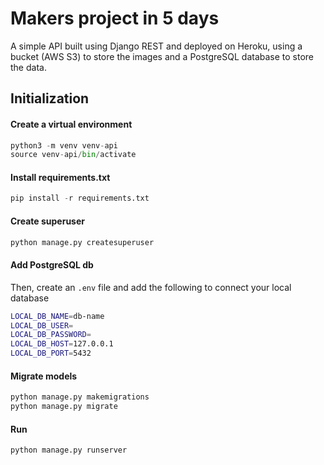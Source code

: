 # Makers project in 5 days
A simple API built using Django REST and deployed on Heroku, using a bucket (AWS S3) to store the images and a PostgreSQL database to store the data.

## Initialization

#### Create a virtual environment

```python
python3 -m venv venv-api
source venv-api/bin/activate
```

#### Install requirements.txt

```python
pip install -r requirements.txt
```

#### Create superuser

```python
python manage.py createsuperuser
```

#### Add PostgreSQL db 
Then, create an `.env` file  and add the following to connect your local database
 
```bash
LOCAL_DB_NAME=db-name
LOCAL_DB_USER=
LOCAL_DB_PASSWORD=
LOCAL_DB_HOST=127.0.0.1
LOCAL_DB_PORT=5432
```

#### Migrate models

```python
python manage.py makemigrations
python manage.py migrate
```

#### Run

```python
python manage.py runserver
```
